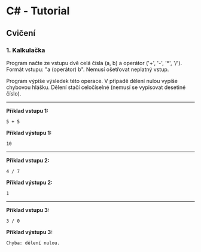 # C# - Tutorial

## Cvičení

### 1. Kalkulačka

Program načte ze vstupu dvě celá čísla (a, b) a operátor ('+', '-', '*', '/'). Formát vstupu: "a (operátor) b". Nemusí ošetřovat neplatný vstup.

Program výpíše výsledek této operace. V případě dělení nulou vypíše chybovou hlášku. Dělení stačí celočíselné (nemusí se vypisovat desetiné číslo).

---

**Příklad vstupu 1:**
```
5 + 5
```

**Příklad výstupu 1:**
```
10
```

---

**Příklad vstupu 2:**
```
4 / 7
```

**Příklad výstupu 2:**
```
1
```

---

**Příklad vstupu 3:**
```
3 / 0
```

**Příklad výstupu 3:**
```
Chyba: dělení nulou.
```
